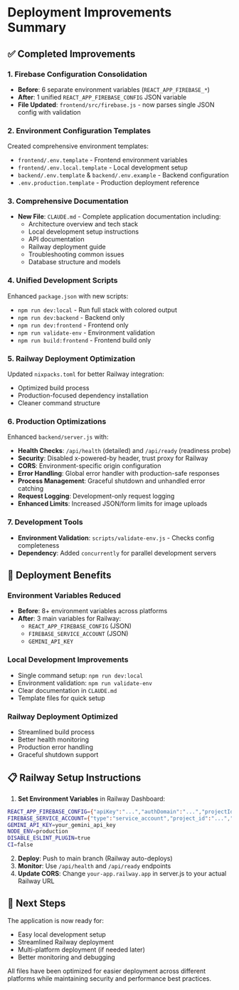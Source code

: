 # Deployment Improvements Summary

## ✅ Completed Improvements

### 1. Firebase Configuration Consolidation
- **Before**: 6 separate environment variables (`REACT_APP_FIREBASE_*`)
- **After**: 1 unified `REACT_APP_FIREBASE_CONFIG` JSON variable
- **File Updated**: `frontend/src/firebase.js` - now parses single JSON config with validation

### 2. Environment Configuration Templates
Created comprehensive environment templates:
- `frontend/.env.template` - Frontend environment variables
- `frontend/.env.local.template` - Local development setup
- `backend/.env.template` & `backend/.env.example` - Backend configuration
- `.env.production.template` - Production deployment reference

### 3. Comprehensive Documentation
- **New File**: `CLAUDE.md` - Complete application documentation including:
  - Architecture overview and tech stack
  - Local development setup instructions
  - API documentation
  - Railway deployment guide
  - Troubleshooting common issues
  - Database structure and models

### 4. Unified Development Scripts
Enhanced `package.json` with new scripts:
- `npm run dev:local` - Run full stack with colored output
- `npm run dev:backend` - Backend only
- `npm run dev:frontend` - Frontend only
- `npm run validate-env` - Environment validation
- `npm run build:frontend` - Frontend build only

### 5. Railway Deployment Optimization
Updated `nixpacks.toml` for better Railway integration:
- Optimized build process
- Production-focused dependency installation
- Cleaner command structure

### 6. Production Optimizations
Enhanced `backend/server.js` with:
- **Health Checks**: `/api/health` (detailed) and `/api/ready` (readiness probe)
- **Security**: Disabled x-powered-by header, trust proxy for Railway
- **CORS**: Environment-specific origin configuration
- **Error Handling**: Global error handler with production-safe responses
- **Process Management**: Graceful shutdown and unhandled error catching
- **Request Logging**: Development-only request logging
- **Enhanced Limits**: Increased JSON/form limits for image uploads

### 7. Development Tools
- **Environment Validation**: `scripts/validate-env.js` - Checks config completeness
- **Dependency**: Added `concurrently` for parallel development servers

## 🚀 Deployment Benefits

### Environment Variables Reduced
- **Before**: 8+ environment variables across platforms
- **After**: 3 main variables for Railway:
  - `REACT_APP_FIREBASE_CONFIG` (JSON)
  - `FIREBASE_SERVICE_ACCOUNT` (JSON)
  - `GEMINI_API_KEY`

### Local Development Improvements
- Single command setup: `npm run dev:local`
- Environment validation: `npm run validate-env`
- Clear documentation in `CLAUDE.md`
- Template files for quick setup

### Railway Deployment Optimized
- Streamlined build process
- Better health monitoring
- Production error handling
- Graceful shutdown support

## 📋 Railway Setup Instructions

1. **Set Environment Variables** in Railway Dashboard:
```bash
REACT_APP_FIREBASE_CONFIG={"apiKey":"...","authDomain":"...","projectId":"...","storageBucket":"...","messagingSenderId":"...","appId":"..."}
FIREBASE_SERVICE_ACCOUNT={"type":"service_account","project_id":"...","private_key":"...","client_email":"..."}
GEMINI_API_KEY=your_gemini_api_key
NODE_ENV=production
DISABLE_ESLINT_PLUGIN=true
CI=false
```

2. **Deploy**: Push to main branch (Railway auto-deploys)
3. **Monitor**: Use `/api/health` and `/api/ready` endpoints
4. **Update CORS**: Change `your-app.railway.app` in server.js to your actual Railway URL

## 🎯 Next Steps

The application is now ready for:
- Easy local development setup
- Streamlined Railway deployment
- Multi-platform deployment (if needed later)
- Better monitoring and debugging

All files have been optimized for easier deployment across different platforms while maintaining security and performance best practices.